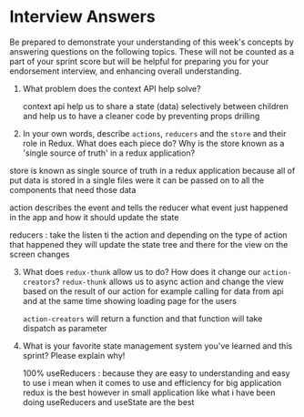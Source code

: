 # Interview Answers
Be prepared to demonstrate your understanding of this week's concepts by answering questions on the following topics. These will not be counted as a part of your sprint score but will be helpful for preparing you for your endorsement interview, and enhancing overall understanding.

1. What problem does the context API help solve? 

    context api help us to share a state (data) selectively between children and help us to have a cleaner code by preventing props drilling 

2. In your own words, describe `actions`, `reducers` and the `store` and their role in Redux. What does each piece do? Why is the store known as a 'single source of truth' in a redux application?

store is known as single source of truth in a redux application because all of put data is stored in a single files were it can be passed on to all the components that need those data

action describes the event and tells the reducer what event just happened in the app and how it should update the state

reducers : take the listen ti the action and depending on the type of action that happened they will update the state tree and there for the view on the screen changes 


3. What does `redux-thunk` allow us to do? How does it change our `action-creators`?
      `redux-thunk` allows us to async action and change the view based on the result of our action for example calling for data from api and at the same time showing loading page for the users 

      `action-creators` will return a function and that function will take dispatch as parameter 




4. What is your favorite state management system you've learned and this sprint? Please explain why!

      100% useReducers : because they  are easy to understanding and easy to use i mean when it comes to use and efficiency for big application redux is the best however in small application like what i have been doing useReducers and useState are the best 
